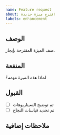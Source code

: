```yaml
---
name: Feature request
about: اقترح ميزة جديدة
labels: enhancement
---
```


## الوصف
صف الميزة المقترحة بإيجاز.

## المنفعة
لماذا هذه الميزة مهمة؟

## القبول
- [ ] تم توضيح السيناريوهات
- [ ] تم تحديد قياسات النجاح

## ملاحظات إضافية
